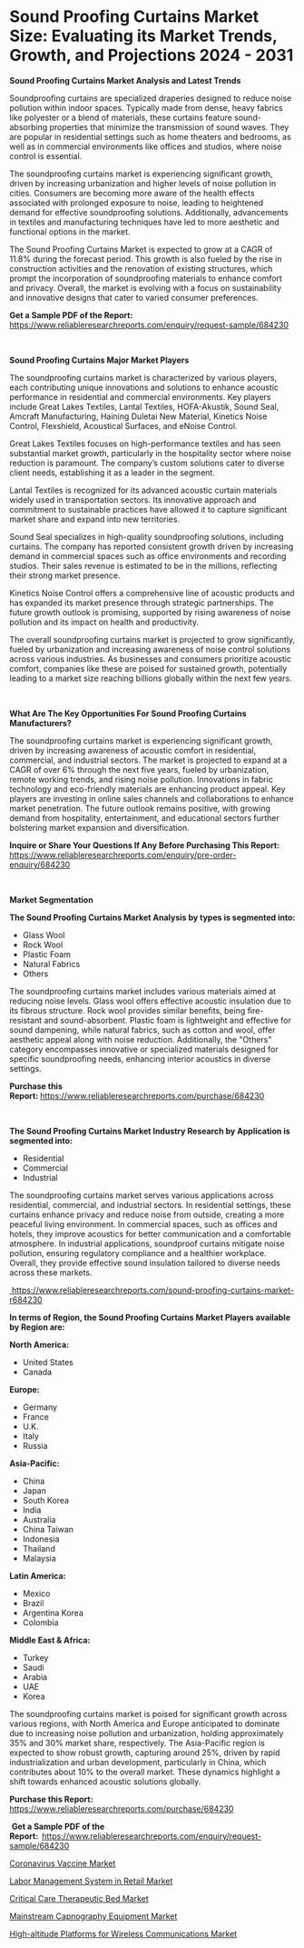 <p><h1>Sound Proofing Curtains Market Size: Evaluating its Market Trends, Growth, and Projections 2024 - 2031</h1></p><p><strong>Sound Proofing Curtains Market Analysis and Latest Trends</strong></p>
<p><p>Soundproofing curtains are specialized draperies designed to reduce noise pollution within indoor spaces. Typically made from dense, heavy fabrics like polyester or a blend of materials, these curtains feature sound-absorbing properties that minimize the transmission of sound waves. They are popular in residential settings such as home theaters and bedrooms, as well as in commercial environments like offices and studios, where noise control is essential.</p><p>The soundproofing curtains market is experiencing significant growth, driven by increasing urbanization and higher levels of noise pollution in cities. Consumers are becoming more aware of the health effects associated with prolonged exposure to noise, leading to heightened demand for effective soundproofing solutions. Additionally, advancements in textiles and manufacturing techniques have led to more aesthetic and functional options in the market.</p><p>The Sound Proofing Curtains Market is expected to grow at a CAGR of 11.8% during the forecast period. This growth is also fueled by the rise in construction activities and the renovation of existing structures, which prompt the incorporation of soundproofing materials to enhance comfort and privacy. Overall, the market is evolving with a focus on sustainability and innovative designs that cater to varied consumer preferences.</p></p>
<p><strong>Get a Sample PDF of the Report:&nbsp;</strong> <a href="https://www.reliableresearchreports.com/enquiry/request-sample/684230?utm_campaign=16&utm_medium=2&utm_source=Github&utm_content=ia&utm_term=30102024&utm_id=sound-proofing-curtains">https://www.reliableresearchreports.com/enquiry/request-sample/684230</a></p>
<p>&nbsp;</p>
<p><strong>Sound Proofing Curtains Major Market Players</strong></p>
<p><p>The soundproofing curtains market is characterized by various players, each contributing unique innovations and solutions to enhance acoustic performance in residential and commercial environments. Key players include Great Lakes Textiles, Lantal Textiles, HOFA-Akustik, Sound Seal, Amcraft Manufacturing, Haining Duletai New Material, Kinetics Noise Control, Flexshield, Acoustical Surfaces, and eNoise Control.</p><p>Great Lakes Textiles focuses on high-performance textiles and has seen substantial market growth, particularly in the hospitality sector where noise reduction is paramount. The company’s custom solutions cater to diverse client needs, establishing it as a leader in the segment.</p><p>Lantal Textiles is recognized for its advanced acoustic curtain materials widely used in transportation sectors. Its innovative approach and commitment to sustainable practices have allowed it to capture significant market share and expand into new territories.</p><p>Sound Seal specializes in high-quality soundproofing solutions, including curtains. The company has reported consistent growth driven by increasing demand in commercial spaces such as office environments and recording studios. Their sales revenue is estimated to be in the millions, reflecting their strong market presence.</p><p>Kinetics Noise Control offers a comprehensive line of acoustic products and has expanded its market presence through strategic partnerships. The future growth outlook is promising, supported by rising awareness of noise pollution and its impact on health and productivity.</p><p>The overall soundproofing curtains market is projected to grow significantly, fueled by urbanization and increasing awareness of noise control solutions across various industries. As businesses and consumers prioritize acoustic comfort, companies like these are poised for sustained growth, potentially leading to a market size reaching billions globally within the next few years.</p></p>
<p>&nbsp;</p>
<p><strong>What Are The Key Opportunities For Sound Proofing Curtains Manufacturers?</strong></p>
<p><p>The soundproofing curtains market is experiencing significant growth, driven by increasing awareness of acoustic comfort in residential, commercial, and industrial sectors. The market is projected to expand at a CAGR of over 6% through the next five years, fueled by urbanization, remote working trends, and rising noise pollution. Innovations in fabric technology and eco-friendly materials are enhancing product appeal. Key players are investing in online sales channels and collaborations to enhance market penetration. The future outlook remains positive, with growing demand from hospitality, entertainment, and educational sectors further bolstering market expansion and diversification.</p></p>
<p><strong>Inquire or Share Your Questions If Any Before Purchasing This Report:</strong> <a href="https://www.reliableresearchreports.com/enquiry/pre-order-enquiry/684230?utm_campaign=16&utm_medium=2&utm_source=Github&utm_content=ia&utm_term=30102024&utm_id=sound-proofing-curtains">https://www.reliableresearchreports.com/enquiry/pre-order-enquiry/684230</a></p>
<p>&nbsp;</p>
<p><strong>Market Segmentation</strong></p>
<p><strong>The Sound Proofing Curtains Market Analysis by types is segmented into:</strong></p>
<p><ul><li>Glass Wool</li><li>Rock Wool</li><li>Plastic Foam</li><li>Natural Fabrics</li><li>Others</li></ul></p>
<p><p>The soundproofing curtains market includes various materials aimed at reducing noise levels. Glass wool offers effective acoustic insulation due to its fibrous structure. Rock wool provides similar benefits, being fire-resistant and sound-absorbent. Plastic foam is lightweight and effective for sound dampening, while natural fabrics, such as cotton and wool, offer aesthetic appeal along with noise reduction. Additionally, the "Others" category encompasses innovative or specialized materials designed for specific soundproofing needs, enhancing interior acoustics in diverse settings.</p></p>
<p><strong>Purchase this Report:&nbsp;</strong><a href="https://www.reliableresearchreports.com/purchase/684230?utm_campaign=16&utm_medium=2&utm_source=Github&utm_content=ia&utm_term=30102024&utm_id=sound-proofing-curtains">https://www.reliableresearchreports.com/purchase/684230</a></p>
<p>&nbsp;</p>
<p><strong>The Sound Proofing Curtains Market Industry Research by Application is segmented into:</strong></p>
<p><ul><li>Residential</li><li>Commercial</li><li>Industrial</li></ul></p>
<p><p>The soundproofing curtains market serves various applications across residential, commercial, and industrial sectors. In residential settings, these curtains enhance privacy and reduce noise from outside, creating a more peaceful living environment. In commercial spaces, such as offices and hotels, they improve acoustics for better communication and a comfortable atmosphere. In industrial applications, soundproof curtains mitigate noise pollution, ensuring regulatory compliance and a healthier workplace. Overall, they provide effective sound insulation tailored to diverse needs across these markets.</p></p>
<p><a href="https://www.reliableresearchreports.com/sound-proofing-curtains-market-r684230?utm_campaign=16&utm_medium=2&utm_source=Github&utm_content=ia&utm_term=30102024&utm_id=sound-proofing-curtains">&nbsp;https://www.reliableresearchreports.com/sound-proofing-curtains-market-r684230</a></p>
<p><strong>In terms of Region, the Sound Proofing Curtains Market Players available by Region are:</strong></p>
<p>
    <p> <strong> North America: </strong>
        <ul>
            <li>United States</li>
            <li>Canada</li>
        </ul>
        </p> 
    <p> <strong> Europe: </strong>
        <ul>
            <li>Germany</li>
            <li>France</li>
            <li>U.K.</li>
            <li>Italy</li>
            <li>Russia</li>
        </ul>
        </p> 
    <p> <strong> Asia-Pacific: </strong>
        <ul>
            <li>China</li>
            <li>Japan</li>
            <li>South Korea</li>
            <li>India</li>
            <li>Australia</li>
            <li>China Taiwan</li>
            <li>Indonesia</li>
            <li>Thailand</li>
            <li>Malaysia</li>
        </ul>
        </p> 
    <p> <strong> Latin America: </strong>
        <ul>
            <li>Mexico</li>
            <li>Brazil</li>
            <li>Argentina Korea</li>
            <li>Colombia</li>
        </ul>
        </p> 
    <p> <strong> Middle East & Africa: </strong>
        <ul>
            <li>Turkey</li>
            <li>Saudi</li>
            <li>Arabia</li>
            <li>UAE</li>
            <li>Korea</li>
        </ul>
    </p>
    </p>
<p><p>The soundproofing curtains market is poised for significant growth across various regions, with North America and Europe anticipated to dominate due to increasing noise pollution and urbanization, holding approximately 35% and 30% market share, respectively. The Asia-Pacific region is expected to show robust growth, capturing around 25%, driven by rapid industrialization and urban development, particularly in China, which contributes about 10% to the overall market. These dynamics highlight a shift towards enhanced acoustic solutions globally.</p></p>
<p><strong>Purchase this Report: </strong><a href="https://www.reliableresearchreports.com/purchase/684230?utm_campaign=16&utm_medium=2&utm_source=Github&utm_content=ia&utm_term=30102024&utm_id=sound-proofing-curtains">https://www.reliableresearchreports.com/purchase/684230</a></p>
<p>&nbsp;<strong>Get a Sample PDF of the Report:&nbsp;&nbsp;</strong><a href="https://www.reliableresearchreports.com/enquiry/request-sample/684230?utm_campaign=16&utm_medium=2&utm_source=Github&utm_content=ia&utm_term=30102024&utm_id=sound-proofing-curtains">https://www.reliableresearchreports.com/enquiry/request-sample/684230</a></p>
<p><strong></strong></p>
<p><p><a href="https://www.linkedin.com/pulse/coronavirus-vaccine-landscape-product-spectrum-market-trajectories-bqnuf?utm_campaign=16&utm_medium=2&utm_source=Github&utm_content=ia&utm_term=30102024&utm_id=sound-proofing-curtains">Coronavirus Vaccine Market</a></p><p><a href="https://www.linkedin.com/pulse/exploring-labor-management-system-retail-market-dynamics-0sxif?utm_campaign=16&utm_medium=2&utm_source=Github&utm_content=ia&utm_term=30102024&utm_id=sound-proofing-curtains">Labor Management System in Retail Market</a></p><p><a href="https://github.com/cecilahoi7/Market-Research-Report-List-1/blob/main/critical-care-therapeutic-bed-market.md?utm_campaign=16&utm_medium=2&utm_source=Github&utm_content=ia&utm_term=30102024&utm_id=sound-proofing-curtains">Critical Care Therapeutic Bed Market</a></p><p><a href="https://github.com/boringzqthorperec/Market-Research-Report-List-1/blob/main/mainstream-capnography-equipment-market.md?utm_campaign=16&utm_medium=2&utm_source=Github&utm_content=ia&utm_term=30102024&utm_id=sound-proofing-curtains">Mainstream Capnography Equipment Market</a></p><p><a href="https://issuu.com/reportprime-2/docs/high-altitude-platforms-for-wireles_a75806c540f8f4?utm_campaign=16&utm_medium=2&utm_source=Github&utm_content=ia&utm_term=30102024&utm_id=sound-proofing-curtains">High-altitude Platforms for Wireless Communications Market</a></p></p>